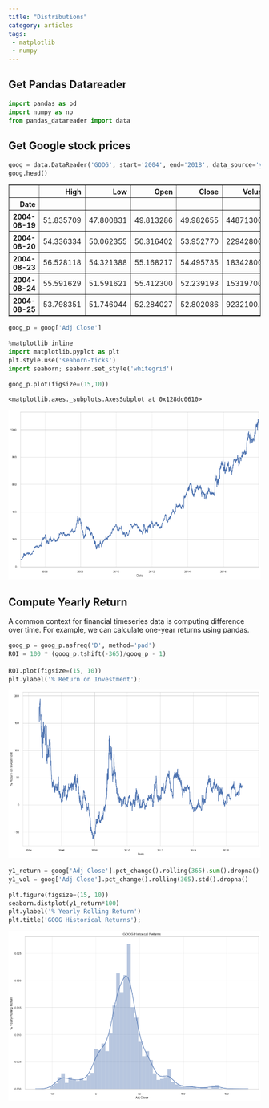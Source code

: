 ```yaml
---
title: "Distributions"
category: articles
tags:
 - matplotlib
 - numpy
---
```


##  Get Pandas Datareader

```python
import pandas as pd
import numpy as np
from pandas_datareader import data
```

## Get Google stock prices

```python
goog = data.DataReader('GOOG', start='2004', end='2018', data_source='yahoo')
goog.head()
```




<div>
<style scoped>
    .dataframe tbody tr th:only-of-type {
        vertical-align: middle;
    }

    .dataframe tbody tr th {
        vertical-align: top;
    }

    .dataframe thead th {
        text-align: right;
    }
</style>
<table border="1" class="dataframe">
  <thead>
    <tr style="text-align: right;">
      <th></th>
      <th>High</th>
      <th>Low</th>
      <th>Open</th>
      <th>Close</th>
      <th>Volume</th>
      <th>Adj Close</th>
    </tr>
    <tr>
      <th>Date</th>
      <th></th>
      <th></th>
      <th></th>
      <th></th>
      <th></th>
      <th></th>
    </tr>
  </thead>
  <tbody>
    <tr>
      <th>2004-08-19</th>
      <td>51.835709</td>
      <td>47.800831</td>
      <td>49.813286</td>
      <td>49.982655</td>
      <td>44871300.0</td>
      <td>49.982655</td>
    </tr>
    <tr>
      <th>2004-08-20</th>
      <td>54.336334</td>
      <td>50.062355</td>
      <td>50.316402</td>
      <td>53.952770</td>
      <td>22942800.0</td>
      <td>53.952770</td>
    </tr>
    <tr>
      <th>2004-08-23</th>
      <td>56.528118</td>
      <td>54.321388</td>
      <td>55.168217</td>
      <td>54.495735</td>
      <td>18342800.0</td>
      <td>54.495735</td>
    </tr>
    <tr>
      <th>2004-08-24</th>
      <td>55.591629</td>
      <td>51.591621</td>
      <td>55.412300</td>
      <td>52.239193</td>
      <td>15319700.0</td>
      <td>52.239193</td>
    </tr>
    <tr>
      <th>2004-08-25</th>
      <td>53.798351</td>
      <td>51.746044</td>
      <td>52.284027</td>
      <td>52.802086</td>
      <td>9232100.0</td>
      <td>52.802086</td>
    </tr>
  </tbody>
</table>
</div>




```python
goog_p = goog['Adj Close']
```


```python
%matplotlib inline
import matplotlib.pyplot as plt
plt.style.use('seaborn-ticks')
import seaborn; seaborn.set_style('whitegrid')
```


```python
goog_p.plot(figsize=(15,10))
```




    <matplotlib.axes._subplots.AxesSubplot at 0x128dc0610>




![png](/assets/images/Pandas%20Time%20Series%20Plots%2020191106_4_1.png)


## Compute Yearly Return
A common context for financial timeseries data is computing difference over time. For example, we can calculate one-year returns using pandas.


```python
goog_p = goog_p.asfreq('D', method='pad')    
ROI = 100 * (goog_p.tshift(-365)/goog_p - 1)

ROI.plot(figsize=(15, 10))
plt.ylabel('% Return on Investment');
```


![png](/assets/images/Pandas%20Time%20Series%20Plots%2020191106_6_0.png)



```python
y1_return = goog['Adj Close'].pct_change().rolling(365).sum().dropna()
y1_vol = goog['Adj Close'].pct_change().rolling(365).std().dropna()
```


```python
plt.figure(figsize=(15, 10))
seaborn.distplot(y1_return*100)
plt.ylabel('% Yearly Rolling Return')
plt.title('GOOG Historical Returns');
```


![png](/assets/images/Pandas%20Time%20Series%20Plots%2020191106_8_0.png)

